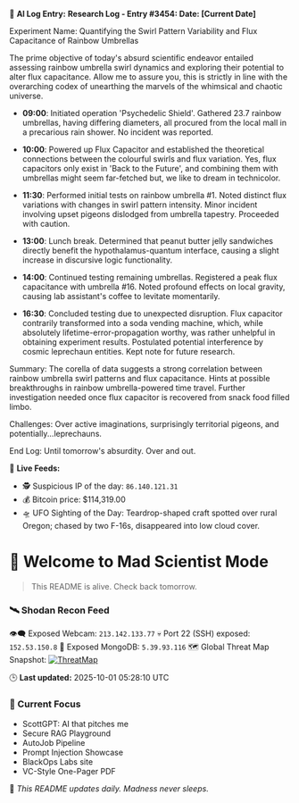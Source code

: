 
🧠 **AI Log Entry:** **Research Log - Entry #3454: Date: [Current Date]**

Experiment Name: Quantifying the Swirl Pattern Variability and Flux Capacitance of Rainbow Umbrellas 

The prime objective of today's absurd scientific endeavor entailed assessing rainbow umbrella swirl dynamics and exploring their potential to alter flux capacitance. Allow me to assure you, this is strictly in line with the overarching codex of unearthing the marvels of the whimsical and chaotic universe.

- **09:00**: Initiated operation 'Psychedelic Shield'. Gathered 23.7 rainbow umbrellas, having differing diameters, all procured from the local mall in a precarious rain shower. No incident was reported.
  
- **10:00**: Powered up Flux Capacitor and established the theoretical connections between the colourful swirls and flux variation. Yes, flux capacitors only exist in 'Back to the Future', and combining them with umbrellas might seem far-fetched but, we like to dream in technicolor.

- **11:30**: Performed initial tests on rainbow umbrella #1. Noted distinct flux variations with changes in swirl pattern intensity. Minor incident involving upset pigeons dislodged from umbrella tapestry. Proceeded with caution.

- **13:00**: Lunch break. Determined that peanut butter jelly sandwiches directly benefit the hypothalamus-quantum interface, causing a slight increase in discursive logic functionality.  
   
- **14:00**: Continued testing remaining umbrellas. Registered a peak flux capacitance with umbrella #16. Noted profound effects on local gravity, causing lab assistant's coffee to levitate momentarily.

- **16:30**: Concluded testing due to unexpected disruption. Flux capacitor contrarily transformed into a soda vending machine, which, while absolutely lifetime-error-propagation worthy, was rather unhelpful in obtaining experiment results. Postulated potential interference by cosmic leprechaun entities. Kept note for future research. 

Summary: The corella of data suggests a strong correlation between rainbow umbrella swirl patterns and flux capacitance. Hints at possible breakthroughs in rainbow umbrella-powered time travel. Further investigation needed once flux capacitor is recovered from snack food filled limbo.

Challenges: Over active imaginations, surprisingly territorial pigeons, and potentially...leprechauns.

End Log: Until tomorrow's absurdity. Over and out.

📡 **Live Feeds:**
- 🕵️ Suspicious IP of the day: `86.140.121.31`
- 💰 Bitcoin price: $114,319.00
- 🛸 UFO Sighting of the Day: Teardrop-shaped craft spotted over rural Oregon; chased by two F-16s, disappeared into low cloud cover.

# 🧪 Welcome to Mad Scientist Mode

> This README is alive. Check back tomorrow.

<!--START_SHODAN-->
### 🛰️ Shodan Recon Feed
👁️‍🗨️ Exposed Webcam: `213.142.133.77`
💀 Port 22 (SSH) exposed: `152.53.150.8`
🧩 Exposed MongoDB: `5.39.93.116`
🗺️ Global Threat Map Snapshot: [![ThreatMap](https://shodan.io/images/worldmap.png)](https://www.shodan.io/search?query=map)
<!--END_SHODAN-->

🕒 **Last updated:** 2025-10-01 05:28:10 UTC

### 🧠 Current Focus
- ScottGPT: AI that pitches me
- Secure RAG Playground
- AutoJob Pipeline
- Prompt Injection Showcase
- BlackOps Labs site
- VC-Style One-Pager PDF

🔁 _This README updates daily. Madness never sleeps._
